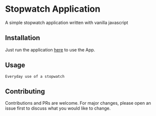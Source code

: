 # Stopwatch Application

A simple stopwatch application written with vanilla javascript

## Installation

 Just run the application [here](https://pip.pypa.io/en/stable/) to use the App.

## Usage

```
Everyday use of a stopwatch
```

## Contributing
Contributions and PRs are welcome. For major changes, please open an issue first to discuss what you would like to change.


